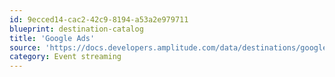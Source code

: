 ```yaml
---
id: 9ecced14-cac2-42c9-8194-a53a2e979711
blueprint: destination-catalog
title: 'Google Ads'
source: 'https://docs.developers.amplitude.com/data/destinations/google-ads'
category: Event streaming
---
```

